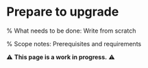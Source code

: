 # Prepare to upgrade

% What needs to be done: Write from scratch

% Scope notes: Prerequisites and requirements

⚠️ **This page is a work in progress.** ⚠️